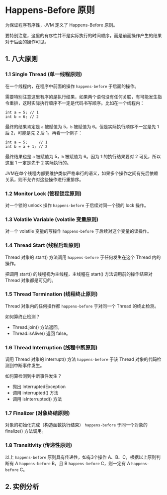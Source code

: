# Happens-Before 原则
为保证程序有序性，JVM 定义了 Happens-Before 原则。

要特别注意，这里的有序性并不是实际执行的时间顺序，而是前面操作产生的结果对于后面的操作可见。

## 1. 八大原则
### 1.1 Single Thread (单一线程原则)
在一个线程内，在程序中前面的操作 `happens-before` 于后面的操作。

需要特别注意这里有序的是执行结果，如果两个语句没有任何关联，有可能发生指令重排，这时实际执行顺序不一定是代码书写顺序。比如在一个线程内：
```
int a = 5; // 1
int b = 6; // 2
```

最终的结果肯定是 `a` 被赋值为 5，`b` 被赋值为 6。但是实际执行顺序不一定是先 1 后 2，可能是先 2 后 1。再看一个例子：
```
int a = 5;     // 1
int b = a + 1; // 2
```

最终结果也是 `a` 被赋值为 5，`b` 被赋值为 6。因为 1 的执行结果要对 2 可见，所以这里 1 一定是先于 2 实际执行的。

JVM在单个线程内部要维护类似严格串行的语义，如果多个操作之间有先后依赖关系，则不允许对这些操作进行重排序。

### 1.2 Monitor Lock (管程锁定原则)
对一个锁的 unlock 操作 `happens-before` 于后续对同一个锁的 lock 操作。

### 1.3 Volatile Variable (volatile 变量原则)
对一个 volatile 变量的写操作 `happens-before` 于后续对这个变量的读操作。

### 1.4 Thread Start (线程启动原则)
Thread 对象的 start() 方法调用 `happens-before` 于任何发生在这个 Thread 内的操作。

把调用 start() 的线程视为主线程，主线程在 start() 方法调用前的操作结果对 Thread 对象都是可见的。

### 1.5 Thread Termination (线程终止原则)
Thread 对象内的任何操作都 `happens-before` 于对同一个 Thread 的终止检测。

如何算终止检测？
* Thread.join() 方法返回。
* Thread.isAlive() 返回 false。

### 1.6 Thread Interruption (线程中断原则)
调用 Thread 对象的 interrupt() 方法 `happens-before` 于该 Thread 对象的代码检测到中断事件发生。

如何算检测到中断事件发生？
* 抛出 InterruptedException
* 调用 interrupted() 方法
* 调用 isInterrupted() 方法

### 1.7 Finalizer (对象终结原则)
对象的初始化完成（构造函数执行结束） `happens-before` 于同一个对象的 finalize() 方法调用。

### 1.8 Transitivity (传递性原则)
以上 `happens-before` 原则具有传递性，如有3个操作 A、B、C，根据以上原则判断有 A `happens-before` B，且 B `happens-before` C，则一定有 A `happens-before` C。

## 2. 实例分析
